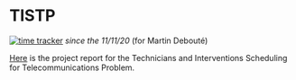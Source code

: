 # TISTP
[![time tracker](https://wakatime.com/badge/github/mdeboute/tistp_optim.svg)](https://wakatime.com/badge/github/mdeboute/tistp_optim) *since the 11/11/20* (for Martin Debouté)

[Here](https://www.overleaf.com/read/ydjtdmxyygkn) is the project report for the Technicians and Interventions Scheduling for Telecommunications Problem.
